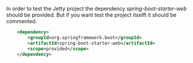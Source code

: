 In order to test the Jetty project the dependency *spring-boot-starter-web* should be provided.
But if you want test the project itselft it should be commented.

```xml
    <dependency>
        <groupId>org.springframework.boot</groupId>
        <artifactId>spring-boot-starter-web</artifactId>
        <scope>provided</scope>
    </dependency>
```